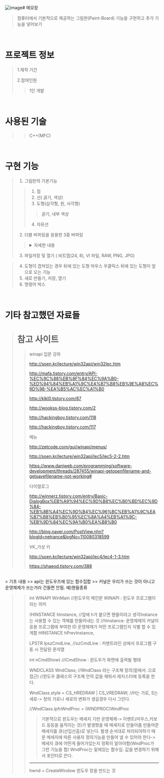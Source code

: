 ![image](https://github.com/user-attachments/assets/47cf23c2-6755-4b44-97a9-4b43e0c0705d)# 메모장
> 컴퓨터에서 기본적으로 제공하는 그림판(Paint-Board) 기능을 구현하고 추가 기능을 넣어보기
>
<br />

# 프로젝트 정보
> 1.제작 기간
>>
>
> 2.참여인원
>> 1인 개발
>

<br />

# 사용된 기술
>> C++(MFC)

<br />

# 구현 기능
> 1. 그림판의 기본기능
>> 1. 점
>> 2. 선( 굵기, 색상)
>> 3. 도형(삼각형, 원, 사각형)
>>> 굵기, 내부 색상
>> 4. 자유선
> 2. 더블 버퍼링을 응용한 3중 버퍼링
>> <details><summary>자세한 내용</summary>
>> <p>
>> 
>> #### 더블 버퍼링이란?
>> ```
>> 더블 버퍼링(Double Buffering)은 이중 버퍼링이라 불리기도 하며, 그래픽 객체에 이미지를 그릴 때 사용되는 기법이다.
>> [참고 이미지] [![image](https://github.com/user-attachments/assets/d11bc0cd-ac32-4810-9d95-ab6a8096101a)](https://github.com/ho9909/paint-board/issues/1#issuecomment-2832021970)
>> 사용하는 이유
>> 이미지를 그리는 데 시간이 소요되므로 이미지의 출력이 잦을수록 깜빡거리는 현상이 심해진다.
>> 시각적으로 불편함을 없에기 위해 사용함
>> ```
>> ```
>> 일반적인 더블 버퍼링 = 새로 그리는 도형이 기존 도형과 겹칠 경우 겹치는 부분이 지워지는 현상 발생
>> 따라서 3중 버퍼링을 통해 위의 현상을 해결함
>> ```
>> </p>
>> </details>
> 3. 파일저장 및 열기 ( 비트맵(24, 8), VI 파일, RAW, PNG, JPG)

> 4. 도형이 겹쳐있는 경우 뒤에 있는 도형 마우스 우클릭스 뒤에 있는 도형이 앞으로 오는 기능
> 5. 새로 만들기, 저장, 열기
> 6. 명령어 박스


<br />


# 기타 참고했던 자료들
> # 참고 사이트
>> winapi 입문 강좌
>> 
>> http://soen.kr/lecture/win32api/win32lec.htm
>> 
>> http://mafa.tistory.com/entry/API-%EC%9C%88%EB%8F%84%EC%9A%B0-%ED%94%84%EB%A1%9C%EA%B7%B8%EB%9E%A8%EC%9D%98-%EA%B5%AC%EC%A1%B0
>> 
>> http://klkl0.tistory.com/87
>> 
>> http://wookss-blog.tistory.com/2
>> 
>> http://hackingboy.tistory.com/118
>> 
>> http://hackingboy.tistory.com/117
>> 
>> 메뉴
>> 
>> http://zetcode.com/gui/winapi/menus/
>> 
>> http://soen.kr/lecture/win32api/lec5/lec5-2-2.htm
>> 
>> https://www.daniweb.com/programming/software-development/threads/287455/winapi-getopenfilename-and-getsavefilename-not-working#
>> 
>> 다이얼로그
>> 
>> http://winnerz.tistory.com/entry/Basic-DialogBox%EB%A9%94%EC%9D%B8%EC%B0%BD%EC%9D%84-%EB%8B%A4%EC%9D%B4%EC%96%BC%EB%A1%9C%EA%B7%B8%EB%B0%95%EC%8A%A4%EB%A1%9C-%EB%9D%84%EC%9A%B0%EA%B8%B0
>> 
>> http://blog.naver.com/PostView.nhn?blogId=netrance&logNo=110080318599
>> 
>> VK_가상 키
>> 
>> http://soen.kr/lecture/win32api/lec4/lec4-1-3.htm
>> 
>> https://shaeod.tistory.com/388
<br />
> 기초 내용
>> api는 윈도우즈에 있는 함수집합
>> 커널은 우리가 쓰는 것이 아니고 운영채제가 쓰는거라 건들면 안됨. 예)핸들종류

>> int WINAPI WinMain		//윈도우의 메인문 WINAPI : 윈도우 프로그램이라는 의미
>> 
>> (HINSTANCE hInstance,		//앞에 h가 붙으면 핸들이라고 생각Instance는 사용할 수 있는 객체를 만들어내는 것
>> 				//hInstance: 운영체제의 커널이 응용 프로그램에 부여한 ID
>> 					     운영채제가 어떤 프로그램인지 식별 할 수 있게함
>>  HINSTANCE hPrevInstance,
>> 
>>  LPSTR lpszCmdLine,		//szCmdLine : 커멘트라인 상에서 프로그램 구동 시 전달된 문자열
>> 
>>  int nCmdShow)			//iCmdShow : 윈도우가 화면에 출력될 형태
>> 
>> WNDCLASS WndClass;		//WndClass 라는 구조체 정의(밑에서 .으로 접근) //윈도우 클래스의 구조체 안의  값을 채워서 레지스터에 등록을 한다.
>> 				
>> WndClass.style = CS_HREDRAW | CS_VREDRAW;	//H는 가로, S는 세로-> 창의 가로나 세로의 변화가 생길경우 다시 그린다.
>> 
>> //WndClass.lpfnWndProc = (WNDPROC)WndProc
>>> 기본적으로 윈도우는 메세지 기반 운영체제-> 이벤트(마우스,키보드 등등을 움직이는 것)가 발생했을 때 메세지로 만들어줌
>>> 만들어준 메세지를 큐(선입선출)로 넣는다. 발생 순서대로 처리되야하기 때문
>>> 메세지에 따른 사용자 정의기능을 만들어 낼 수 있어야 한다->메세지 큐에 어떤게 들어가있는지 정확히 알아야함(WndProc가 그런 기능을 함)
>>> WndProc는 밑에있는 함수임. 값을 변경하기 위해서 포인터로 쓴다.
>> -----------------------------------------------------------------------------------------------------------------
>> hwnd = CreateWindow 윈도우 창을 만드는 것
>>

<br />
